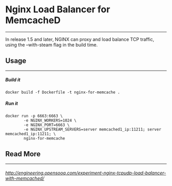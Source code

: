 
# Nginx Load Balancer for MemcacheD
-----------------
In release 1.5 and later, NGINX can proxy and load balance TCP traffic, using the –with-steam flag in the build time.
## Usage
-----------------
##### Build it
``` 
docker build -f Dockerfile -t nginx-for-memcache .
``` 
##### Run it
```
docker run -p 6663:6663 \
        -e NGINX_WORKERS=1024 \
        -e NGINX_PORT=6663 \
        -e NGINX_UPSTREAM_SERVERS=server memcached1_ip:11211; server memcached1_ip:11211; \
        nginx-for-memcache
```

## Read More 
-----------------
######  http://engineering.opensooq.com/experiment-nginx-tcpudp-load-balancer-with-memcached/
# 

